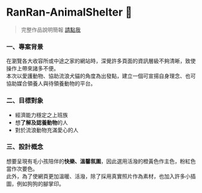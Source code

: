 # RanRan-AnimalShelter 🐶
> 完整作品說明簡報 [請點我](https://www.canva.com/design/DAFRRVLC4-s/xWuG-IWxEOnrlxORGrZtfQ/view?utm_content=DAFRRVLC4-s&utm_campaign=designshare&utm_medium=link&utm_source=publishsharelink)
### 一、專案背景
在瀏覽各大收容所或中途之家的網站時，深覺許多頁面的資訊層級不夠清晰，致使操作上帶來諸多不便。<br>
本次以愛護動物、協助流浪犬貓的角度為出發點，建立一個可宣揚自身理念、也可協助媒合領養人與待領養動物的平台。
### 二、目標對象
* 經濟能力穩定之上班族
* 想**了解及認養動物**的人
* 對於流浪動物充滿愛心的人
### 三、設計概念
想要呈現有毛小孩陪伴的**快樂、溫馨氛圍**，因此選用活潑的橙黃色作主色，粉紅色當作次要色。<br>
此外，為了使網頁更加溫暖、活潑，除了採用真實照片作為素材，也加入許多小插圖，例如狗狗的腳掌印。
